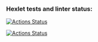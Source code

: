 ### Hexlet tests and linter status:
[![Actions Status](https://github.com/eq008/devops-for-programmers-project-74/workflows/hexlet-check/badge.svg)](https://github.com/eq008/devops-for-programmers-project-74/actions)

[![Actions Status](https://github.com/eq008/devops-for-programmers-project-74/workflows/push/badge.svg)](https://github.com/eq008/devops-for-programmers-project-74/actions/workflows/push.yml)
